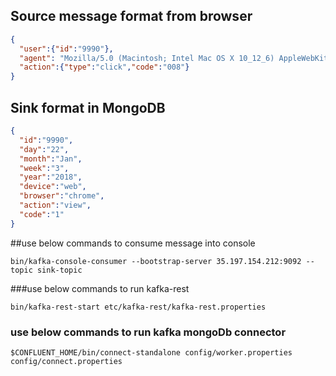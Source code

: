 ## Source message format from browser
```json
{
  "user":{"id":"9990"},
  "agent": "Mozilla/5.0 (Macintosh; Intel Mac OS X 10_12_6) AppleWebKit/537.36 (KHTML, like Gecko) Chrome/63.0.3239.132 Safari/537.36",
  "action":{"type":"click","code":"008"}
}
```


## Sink format in MongoDB
```json
{
  "id":"9990",
  "day":"22",
  "month":"Jan",
  "week":"3",
  "year":"2018",
  "device":"web",
  "browser":"chrome",
  "action":"view",
  "code":"1"
}
```

##use below commands to consume message into console

```shell
bin/kafka-console-consumer --bootstrap-server 35.197.154.212:9092 --topic sink-topic
```

###use below commands to run kafka-rest
```sbtshell
bin/kafka-rest-start etc/kafka-rest/kafka-rest.properties
```

### use below commands to run kafka mongoDb connector

```sbtshell
$CONFLUENT_HOME/bin/connect-standalone config/worker.properties config/connect.properties
```
